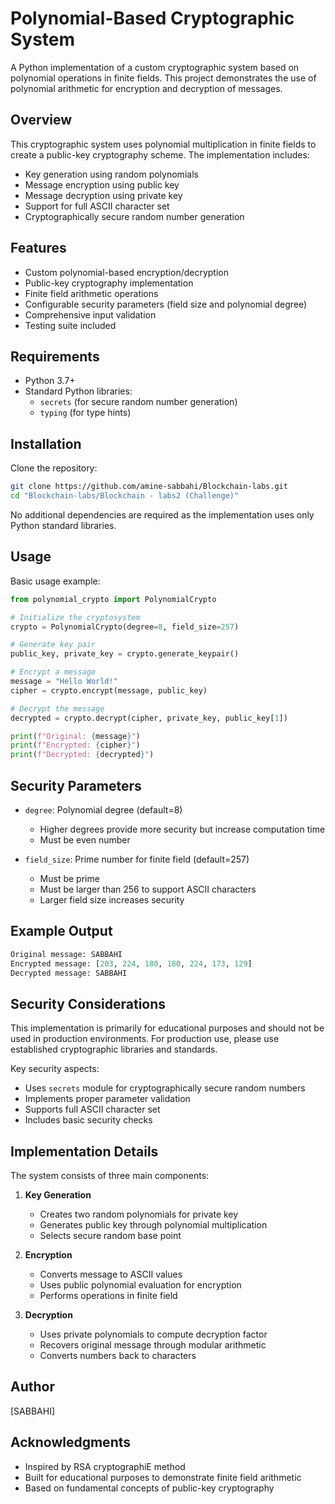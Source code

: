 # Polynomial-Based Cryptographic System

A Python implementation of a custom cryptographic system based on polynomial operations in finite fields. This project demonstrates the use of polynomial arithmetic for encryption and decryption of messages.

## Overview

This cryptographic system uses polynomial multiplication in finite fields to create a public-key cryptography scheme. The implementation includes:
- Key generation using random polynomials
- Message encryption using public key
- Message decryption using private key
- Support for full ASCII character set
- Cryptographically secure random number generation

## Features

- Custom polynomial-based encryption/decryption
- Public-key cryptography implementation
- Finite field arithmetic operations
- Configurable security parameters (field size and polynomial degree)
- Comprehensive input validation
- Testing suite included

## Requirements

- Python 3.7+
- Standard Python libraries:
  - `secrets` (for secure random number generation)
  - `typing` (for type hints)

## Installation

Clone the repository:
```bash
git clone https://github.com/amine-sabbahi/Blockchain-labs.git
cd "Blockchain-labs/Blockchain - labs2 (Challenge)"
```

No additional dependencies are required as the implementation uses only Python standard libraries.

## Usage

Basic usage example:

```python
from polynomial_crypto import PolynomialCrypto

# Initialize the cryptosystem
crypto = PolynomialCrypto(degree=8, field_size=257)

# Generate key pair
public_key, private_key = crypto.generate_keypair()

# Encrypt a message
message = "Hello World!"
cipher = crypto.encrypt(message, public_key)

# Decrypt the message
decrypted = crypto.decrypt(cipher, private_key, public_key[1])

print(f"Original: {message}")
print(f"Encrypted: {cipher}")
print(f"Decrypted: {decrypted}")
```

## Security Parameters

- `degree`: Polynomial degree (default=8)
  - Higher degrees provide more security but increase computation time
  - Must be even number
  
- `field_size`: Prime number for finite field (default=257)
  - Must be prime
  - Must be larger than 256 to support ASCII characters
  - Larger field size increases security

## Example Output

```python
Original message: SABBAHI
Encrypted message: [203, 224, 180, 180, 224, 173, 129]
Decrypted message: SABBAHI
```

## Security Considerations

This implementation is primarily for educational purposes and should not be used in production environments. For production use, please use established cryptographic libraries and standards.

Key security aspects:
- Uses `secrets` module for cryptographically secure random numbers
- Implements proper parameter validation
- Supports full ASCII character set
- Includes basic security checks

## Implementation Details

The system consists of three main components:

1. **Key Generation**
   - Creates two random polynomials for private key
   - Generates public key through polynomial multiplication
   - Selects secure random base point

2. **Encryption**
   - Converts message to ASCII values
   - Uses public polynomial evaluation for encryption
   - Performs operations in finite field

3. **Decryption**
   - Uses private polynomials to compute decryption factor
   - Recovers original message through modular arithmetic
   - Converts numbers back to characters


## Author

[SABBAHI]

## Acknowledgments

- Inspired by RSA cryptographiE method
- Built for educational purposes to demonstrate finite field arithmetic
- Based on fundamental concepts of public-key cryptography